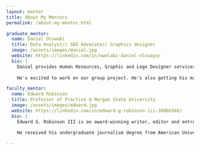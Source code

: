 ```yaml
---
layout: mentor
title: About My Mentors
permalink: /about-my-mentor.html

graduate_mentor:
  name: Daniel Olowabi
  title: Data Analyst// SDG Advocate// Graphics designer
  image: /assets/images/daniel.jpg
  website: https://linkedin.com/in/owolabi-daniel-olusayo/
  bio: |
    Daniel provides Human Resources, Graphic and Logo Designer services. He is also a graduate research assistant in data analytics.
    
    He's excited to work on our group project. He's also getting his masters in Advaced Computing at the illustrious Morgan State University.

faculty_mentor:
  name: Edward Robinson
  title: Professor of Practice @ Morgan State University
  image: /assets/images/edward.jpg
  website: https://linkedin.com/in/edward-g-robinson-iii-308bb568/
  bio: |
    Edward G. Robinson III is an award-winning writer, editor and entrepreneur. He was a staff writer for the Raleigh News and Observer from Jan. 2004 to March 2012. He covered ACC college sports, serving as the Duke football beat writer, men’s basketball general assignment reporter and women’s basketball beat writer. He covered bowl games, NCAA Final Fours and an array of sports events over a 12-year career as a sports journalist. A native of Washington, D.C., he’s also worked at The Pittsburgh Post-Gazette, The Washington Post and Washington Afro-American.
    
    He received his undergraduate journalism degree from American University and graduate nonfiction degree from Johns Hopkins University. He is currently writing a book with N.C. Central University coach LeVelle Moton, which is scheduled for release August 2014.

---
```

